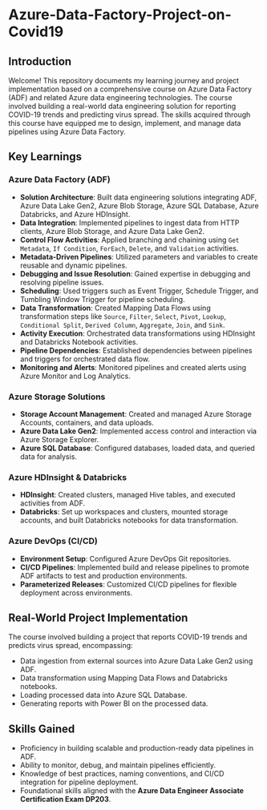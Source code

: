 # Azure-Data-Factory-Project-on-Covid19


## Introduction
Welcome! This repository documents my learning journey and project implementation based on a comprehensive course on Azure Data Factory (ADF) and related Azure data engineering technologies. The course involved building a real-world data engineering solution for reporting COVID-19 trends and predicting virus spread. The skills acquired through this course have equipped me to design, implement, and manage data pipelines using Azure Data Factory.

## Key Learnings

### Azure Data Factory (ADF)
- **Solution Architecture**: Built data engineering solutions integrating ADF, Azure Data Lake Gen2, Azure Blob Storage, Azure SQL Database, Azure Databricks, and Azure HDInsight.
- **Data Integration**: Implemented pipelines to ingest data from HTTP clients, Azure Blob Storage, and Azure Data Lake Gen2.
- **Control Flow Activities**: Applied branching and chaining using `Get Metadata`, `If Condition`, `ForEach`, `Delete`, and `Validation` activities.
- **Metadata-Driven Pipelines**: Utilized parameters and variables to create reusable and dynamic pipelines.
- **Debugging and Issue Resolution**: Gained expertise in debugging and resolving pipeline issues.
- **Scheduling**: Used triggers such as Event Trigger, Schedule Trigger, and Tumbling Window Trigger for pipeline scheduling.
- **Data Transformation**: Created Mapping Data Flows using transformation steps like `Source`, `Filter`, `Select`, `Pivot`, `Lookup`, `Conditional Split`, `Derived Column`, `Aggregate`, `Join`, and `Sink`.
- **Activity Execution**: Orchestrated data transformations using HDInsight and Databricks Notebook activities.
- **Pipeline Dependencies**: Established dependencies between pipelines and triggers for orchestrated data flow.
- **Monitoring and Alerts**: Monitored pipelines and created alerts using Azure Monitor and Log Analytics.

### Azure Storage Solutions
- **Storage Account Management**: Created and managed Azure Storage Accounts, containers, and data uploads.
- **Azure Data Lake Gen2**: Implemented access control and interaction via Azure Storage Explorer.
- **Azure SQL Database**: Configured databases, loaded data, and queried data for analysis.

### Azure HDInsight & Databricks
- **HDInsight**: Created clusters, managed Hive tables, and executed activities from ADF.
- **Databricks**: Set up workspaces and clusters, mounted storage accounts, and built Databricks notebooks for data transformation.

### Azure DevOps (CI/CD)
- **Environment Setup**: Configured Azure DevOps Git repositories.
- **CI/CD Pipelines**: Implemented build and release pipelines to promote ADF artifacts to test and production environments.
- **Parameterized Releases**: Customized CI/CD pipelines for flexible deployment across environments.

## Real-World Project Implementation
The course involved building a project that reports COVID-19 trends and predicts virus spread, encompassing:
- Data ingestion from external sources into Azure Data Lake Gen2 using ADF.
- Data transformation using Mapping Data Flows and Databricks notebooks.
- Loading processed data into Azure SQL Database.
- Generating reports with Power BI on the processed data.

## Skills Gained
- Proficiency in building scalable and production-ready data pipelines in ADF.
- Ability to monitor, debug, and maintain pipelines efficiently.
- Knowledge of best practices, naming conventions, and CI/CD integration for pipeline deployment.
- Foundational skills aligned with the **Azure Data Engineer Associate Certification Exam DP203**.

